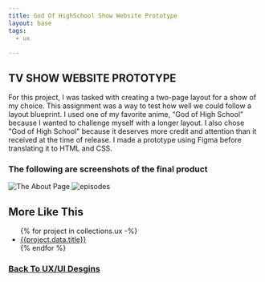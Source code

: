 ```yaml
---
title: God Of HighSchool Show Website Prototype
layout: base
tags:
  - ux
  
---
```

<section class="project-description">
<h1>
TV SHOW WEBSITE PROTOTYPE
</h1>
<p>
For this project, I was tasked with creating a two-page layout for a show of my choice. This assignment was a way to test how well we could follow a layout blueprint. I used one of my favorite anime, “God of High School” because I wanted to challenge myself with a longer layout. I also chose "God of High School" because it deserves more credit and attention than it received at the time of release. I made a prototype using Figma before translating it to HTML and CSS. 
</p>
</section>
<section class="project-img">
<h3>The following are screenshots of the final product</h3>
<img src="/images/gohs about.jpg" alt="The About Page">
<img src="/images/gohs episodes.jpg" alt="episodes">
</section>
<section class="related-projects">
  <h2>More Like This</h2>
<ul>
{% for project in collections.ux -%}
<li><a href="{{project.url}}">{{project.data.title}}</a></li>
{% endfor %}
</ul>
</section>
<div class="back-button">
  <h3><a href="/ux-ui">Back To UX/UI Desgins</a></h3>
</div>